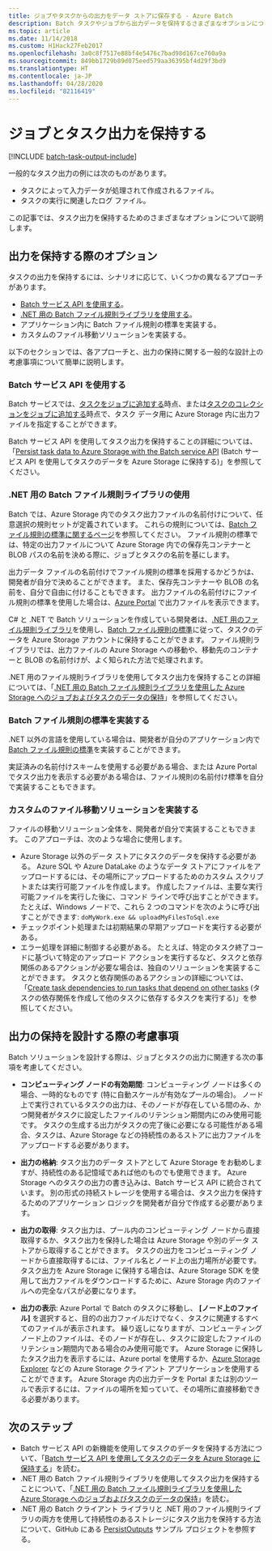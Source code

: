 ```yaml
---
title: ジョブやタスクからの出力をデータ ストアに保存する - Azure Batch
description: Batch タスクやジョブから出力データを保持するさまざまなオプションについて説明します。 データは、Azure Storage、または別のデータ ストアに保持することができます。
ms.topic: article
ms.date: 11/14/2018
ms.custom: H1Hack27Feb2017
ms.openlocfilehash: 3a0c8f7517e88bf4e5476c7bad98d167ce760a9a
ms.sourcegitcommit: 849bb1729b89d075eed579aa36395bf4d29f3bd9
ms.translationtype: HT
ms.contentlocale: ja-JP
ms.lasthandoff: 04/28/2020
ms.locfileid: "82116419"
---
```

# <a name="persist-job-and-task-output"></a>ジョブとタスク出力を保持する

[!INCLUDE [batch-task-output-include](../../includes/batch-task-output-include.md)]

一般的なタスク出力の例には次のものがあります。

- タスクによって入力データが処理されて作成されるファイル。
- タスクの実行に関連したログ ファイル。

この記事では、タスク出力を保持するためのさまざまなオプションについて説明します。

## <a name="options-for-persisting-output"></a>出力を保持する際のオプション

タスクの出力を保持するには、シナリオに応じて、いくつかの異なるアプローチがあります。

- [Batch サービス API を使用する](batch-task-output-files.md)。  
- [.NET 用の Batch ファイル規則ライブラリを使用する](batch-task-output-file-conventions.md)。  
- アプリケーション内に Batch ファイル規則の標準を実装する。
- カスタムのファイル移動ソリューションを実装する。

以下のセクションでは、各アプローチと、出力の保持に関する一般的な設計上の考慮事項について簡単に説明します。

### <a name="use-the-batch-service-api"></a>Batch サービス API を使用する

Batch サービスでは、[タスクをジョブに追加する](https://docs.microsoft.com/rest/api/batchservice/add-a-task-to-a-job)時点、または[タスクのコレクションをジョブに追加する](https://docs.microsoft.com/rest/api/batchservice/add-a-collection-of-tasks-to-a-job)時点で、タスク データ用に Azure Storage 内に出力ファイルを指定することができます。

Batch サービス API を使用してタスク出力を保持することの詳細については、「[Persist task data to Azure Storage with the Batch service API](batch-task-output-files.md) (Batch サービス API を使用してタスクのデータを Azure Storage に保持する)」を参照してください。

### <a name="use-the-batch-file-conventions-library-for-net"></a>.NET 用の Batch ファイル規則ライブラリの使用

Batch では、Azure Storage 内でのタスク出力ファイルの名前付けについて、任意選択の規則セットが定義されています。 これらの規則については、[Batch ファイル規則の標準に関するページ](https://github.com/Azure/azure-sdk-for-net/tree/master/sdk/batch/Microsoft.Azure.Batch.Conventions.Files#conventions)を参照してください。 ファイル規則の標準では、特定の出力ファイルについて Azure Storage 内での保存先コンテナーと BLOB パスの名前を決める際に、ジョブとタスクの名前を基にします。

出力データ ファイルの名前付けでファイル規則の標準を採用するかどうかは、開発者が自分で決めることができます。 また、保存先コンテナーや BLOB の名前を、自分で自由に付けることもできます。 出力ファイルの名前付けにファイル規則の標準を使用した場合は、[Azure Portal][portal] で出力ファイルを表示できます。

C# と .NET で Batch ソリューションを作成している開発者は、[.NET 用のファイル規則ライブラリ][nuget_package]を使用し、[Batch ファイル規則の標準](https://github.com/Azure/azure-sdk-for-net/tree/master/sdk/batch/Microsoft.Azure.Batch.Conventions.Files#conventions)に従って、タスクのデータを Azure Storage アカウントに保持することができます。 ファイル規則ライブラリでは、出力ファイルの Azure Storage への移動や、移動先のコンテナーと BLOB の名前付けが、よく知られた方法で処理されます。

.NET 用のファイル規則ライブラリを使用してタスク出力を保持することの詳細については、「[.NET 用の Batch ファイル規則ライブラリを使用した Azure Storage へのジョブおよびタスクのデータの保持](batch-task-output-file-conventions.md)」を参照してください。

### <a name="implement-the-batch-file-conventions-standard"></a>Batch ファイル規則の標準を実装する

.NET 以外の言語を使用している場合は、開発者が自分のアプリケーション内で [Batch ファイル規則の標準](https://github.com/Azure/azure-sdk-for-net/tree/master/sdk/batch/Microsoft.Azure.Batch.Conventions.Files#conventions)を実装することができます。

実証済みの名前付けスキームを使用する必要がある場合、または Azure Portal でタスク出力を表示する必要がある場合は、ファイル規則の名前付け標準を自分で実装することもできます。

### <a name="implement-a-custom-file-movement-solution"></a>カスタムのファイル移動ソリューションを実装する

ファイルの移動ソリューション全体を、開発者が自分で実装することもできます。 このアプローチは、次のような場合に使用します。

- Azure Storage 以外のデータ ストアにタスクのデータを保持する必要がある。 Azure SQL や Azure DataLake のようなデータ ストアにファイルをアップロードするには、その場所にアップロードするためのカスタム スクリプトまたは実行可能ファイルを作成します。 作成したファイルは、主要な実行可能ファイルを実行した後に、コマンド ラインで呼び出すことができます。 たとえば、Windows ノードで、これら 2 つのコマンドを次のように呼び出すことができます: `doMyWork.exe && uploadMyFilesToSql.exe`
- チェックポイント処理または初期結果の早期アップロードを実行する必要がある。
- エラー処理を詳細に制御する必要がある。 たとえば、特定のタスク終了コードに基づいて特定のアップロード アクションを実行するなど、タスクと依存関係のあるアクションが必要な場合は、独自のソリューションを実装することができます。 タスクと依存関係のあるアクションの詳細については、「[Create task dependencies to run tasks that depend on other tasks](batch-task-dependencies.md) (タスクの依存関係を作成して他のタスクに依存するタスクを実行する)」を参照してください。

## <a name="design-considerations-for-persisting-output"></a>出力の保持を設計する際の考慮事項

Batch ソリューションを設計する際は、ジョブとタスクの出力に関連する次の事項を考慮してください。

- **コンピューティング ノードの有効期間**: コンピューティング ノードは多くの場合、一時的なものです (特に自動スケールが有効なプールの場合)。 ノード上で実行されているタスクの出力は、そのノードが存在している間のみ、かつ開発者がタスクに設定したファイルのリテンション期間内にのみ使用可能です。 タスクの生成する出力がタスクの完了後に必要になる可能性がある場合、タスクは、Azure Storage などの持続性のあるストアに出力ファイルをアップロードする必要があります。

- **出力の格納**: タスク出力のデータ ストアとして Azure Storage をお勧めしますが、持続性のある記憶域であれば他のものでも使用できます。 Azure Storage へのタスクの出力の書き込みは、Batch サービス API に統合されています。 別の形式の持続ストレージを使用する場合は、タスク出力を保持するためのアプリケーション ロジックを開発者が自分で作成する必要があります。

- **出力の取得**: タスク出力は、プール内のコンピューティング ノードから直接取得するか、タスク出力を保持した場合は Azure Storage や別のデータ ストアから取得することができます。 タスクの出力をコンピューティング ノードから直接取得するには、ファイル名とノード上の出力場所が必要です。 タスク出力を Azure Storage に保持する場合は、Azure Storage SDK を使用して出力ファイルをダウンロードするために、Azure Storage 内のファイルへの完全なパスが必要になります。

- **出力の表示**: Azure Portal で Batch のタスクに移動し、 **[ノード上のファイル]** を選択すると、目的の出力ファイルだけでなく、タスクに関連するすべてのファイルが表示されます。 繰り返しになりますが、コンピューティング ノード上のファイルは、そのノードが存在し、タスクに設定したファイルのリテンション期間内である場合のみ使用可能です。 Azure Storage に保持したタスク出力を表示するには、Azure portal を使用するか、[Azure Storage Explorer][storage_explorer] などの Azure Storage クライアント アプリケーションを使用することができます。 Azure Storage 内の出力データを Portal または別のツールで表示するには、ファイルの場所を知っていて、その場所に直接移動できる必要があります。

## <a name="next-steps"></a>次のステップ

- Batch サービス API の新機能を使用してタスクのデータを保持する方法について、「[Batch サービス API を使用してタスクのデータを Azure Storage に保持する](batch-task-output-files.md)」を読む。
- .NET 用の Batch ファイル規則ライブラリを使用してタスク出力を保持することについて、「[.NET 用の Batch ファイル規則ライブラリを使用した Azure Storage へのジョブおよびタスクのデータの保持](batch-task-output-file-conventions.md)」を読む。
- .NET 用の Batch クライアント ライブラリと .NET 用のファイル規則ライブラリの両方を使用して持続性のあるストレージにタスク出力を保持する方法について、GitHub にある [PersistOutputs][github_persistoutputs] サンプル プロジェクトを参照する。

[nuget_package]: https://www.nuget.org/packages/Microsoft.Azure.Batch.Conventions.Files
[portal]: https://portal.azure.com
[storage_explorer]: https://storageexplorer.com/
[github_persistoutputs]: https://github.com/Azure/azure-batch-samples/tree/master/CSharp/ArticleProjects/PersistOutputs 
